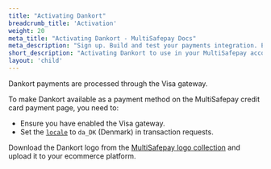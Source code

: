 ```yaml
---
title: "Activating Dankort"
breadcrumb_title: 'Activation'
weight: 20
meta_title: "Activating Dankort - MultiSafepay Docs"
meta_description: "Sign up. Build and test your payments integration. Explore our products and services. Use our API Reference, SDKs, and wrappers. Get support."
short_description: "Activating Dankort to use in your MultiSafepay account"
layout: 'child'
---
```

Dankort payments are processed through the Visa gateway.

To make Dankort available as a payment method on the MultiSafepay credit card payment page, you need to:

- Ensure you have enabled the Visa gateway.
- Set the [`locale`](/developer/api/using-locale-parameters) to `da_DK` (Denmark) in transaction requests.

Download the Dankort logo from the [MultiSafepay logo collection](/faq/general/where-find-logo-payment-methods) and upload it to your ecommerce platform. 
